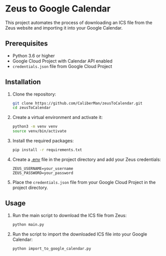 # Zeus to Google Calendar

This project automates the process of downloading an ICS file from the Zeus website and importing it into your Google Calendar.

## Prerequisites

- Python 3.6 or higher
- Google Cloud Project with Calendar API enabled
- `credentials.json` file from Google Cloud Project

## Installation

1. Clone the repository:

    ```sh
    git clone https://github.com/CaliberMan/zeusToCalendar.git
    cd zeusToCalendar
    ```

2. Create a virtual environment and activate it:

    ```sh
    python3 -m venv venv
    source venv/bin/activate
    ```

3. Install the required packages:

    ```sh
    pip install -r requirements.txt
    ```

4. Create a [.env](http://_vscodecontentref_/0) file in the project directory and add your Zeus credentials:

    ```env
    ZEUS_USERNAME=your_username
    ZEUS_PASSWORD=your_password
    ```

5. Place the `credentials.json` file from your Google Cloud Project in the project directory.

## Usage

1. Run the main script to download the ICS file from Zeus:

    ```sh
    python main.py
    ```

2. Run the script to import the downloaded ICS file into your Google Calendar:

    ```sh
    python import_to_google_calendar.py
    ```
